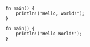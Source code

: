 ```rust,editable
fn main() {
    println!("Hello, world!");
}
```

```rust,editable,ignore
fn main() {
    println!("Hello World!");
}
```